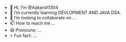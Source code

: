 - 👋 Hi, I’m @Aakarsh1304
- 🌱 I’m currently learning DEVLOPMENT AND JAVA DSA.
- 💞️ I’m looking to collaborate on ...
- 📫 How to reach me ...
- 😄 Pronouns: ...
- ⚡ Fun fact: ...

<!---
Aakarsh1304/Aakarsh1304 is a ✨ special ✨ repository because its `README.md` (this file) appears on your GitHub profile.
You can click the Preview link to take a look at your changes.
--->
